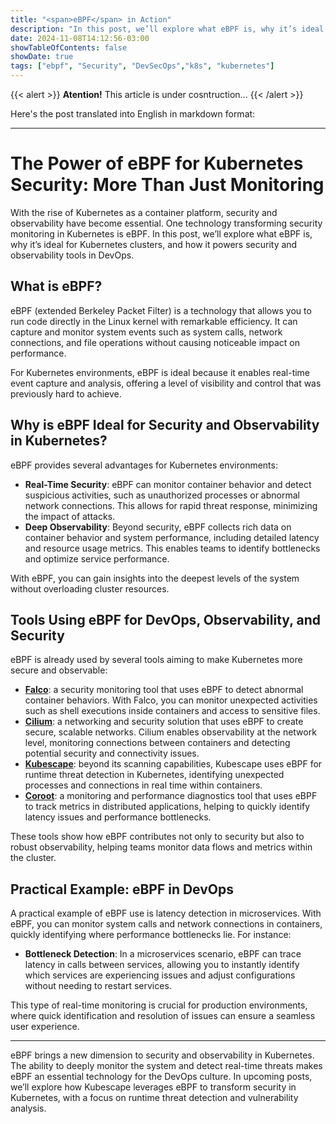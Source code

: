 ```yaml
---
title: "<span>eBPF</span> in Action"
description: "In this post, we’ll explore what eBPF is, why it’s ideal for Kubernetes clusters, and how it powers security and observability tools in DevOps."
date: 2024-11-08T14:12:56-03:00
showTableOfContents: false
showDate: true
tags: ["ebpf", "Security", "DevSecOps","k8s", "kubernetes"]
---
```


{{< alert >}}
**Atention!** This article is under cosntruction...
{{< /alert >}}

Here's the post translated into English in markdown format:

---

# The Power of eBPF for Kubernetes Security: More Than Just Monitoring

With the rise of Kubernetes as a container platform, security and observability have become essential. One technology transforming security monitoring in Kubernetes is eBPF. In this post, we’ll explore what eBPF is, why it’s ideal for Kubernetes clusters, and how it powers security and observability tools in DevOps.

## What is eBPF?

eBPF (extended Berkeley Packet Filter) is a technology that allows you to run code directly in the Linux kernel with remarkable efficiency. It can capture and monitor system events such as system calls, network connections, and file operations without causing noticeable impact on performance.

For Kubernetes environments, eBPF is ideal because it enables real-time event capture and analysis, offering a level of visibility and control that was previously hard to achieve.

## Why is eBPF Ideal for Security and Observability in Kubernetes?

eBPF provides several advantages for Kubernetes environments:

- **Real-Time Security**: eBPF can monitor container behavior and detect suspicious activities, such as unauthorized processes or abnormal network connections. This allows for rapid threat response, minimizing the impact of attacks.
- **Deep Observability**: Beyond security, eBPF collects rich data on container behavior and system performance, including detailed latency and resource usage metrics. This enables teams to identify bottlenecks and optimize service performance.

With eBPF, you can gain insights into the deepest levels of the system without overloading cluster resources.

## Tools Using eBPF for DevOps, Observability, and Security

eBPF is already used by several tools aiming to make Kubernetes more secure and observable:

- **[Falco](https://falco.org/)**: a security monitoring tool that uses eBPF to detect abnormal container behaviors. With Falco, you can monitor unexpected activities such as shell executions inside containers and access to sensitive files.
- **[Cilium](https://cilium.io/)**: a networking and security solution that uses eBPF to create secure, scalable networks. Cilium enables observability at the network level, monitoring connections between containers and detecting potential security and connectivity issues.
- **[Kubescape](https://kubescape.io/)**: beyond its scanning capabilities, Kubescape uses eBPF for runtime threat detection in Kubernetes, identifying unexpected processes and connections in real time within containers.
- **[Coroot](https://coroot.com/)**: a monitoring and performance diagnostics tool that uses eBPF to track metrics in distributed applications, helping to quickly identify latency issues and performance bottlenecks.

These tools show how eBPF contributes not only to security but also to robust observability, helping teams monitor data flows and metrics within the cluster.

## Practical Example: eBPF in DevOps

A practical example of eBPF use is latency detection in microservices. With eBPF, you can monitor system calls and network connections in containers, quickly identifying where performance bottlenecks lie. For instance:

- **Bottleneck Detection**: In a microservices scenario, eBPF can trace latency in calls between services, allowing you to instantly identify which services are experiencing issues and adjust configurations without needing to restart services.

This type of real-time monitoring is crucial for production environments, where quick identification and resolution of issues can ensure a seamless user experience.

---

eBPF brings a new dimension to security and observability in Kubernetes. The ability to deeply monitor the system and detect real-time threats makes eBPF an essential technology for the DevOps culture. In upcoming posts, we’ll explore how Kubescape leverages eBPF to transform security in Kubernetes, with a focus on runtime threat detection and vulnerability analysis.

